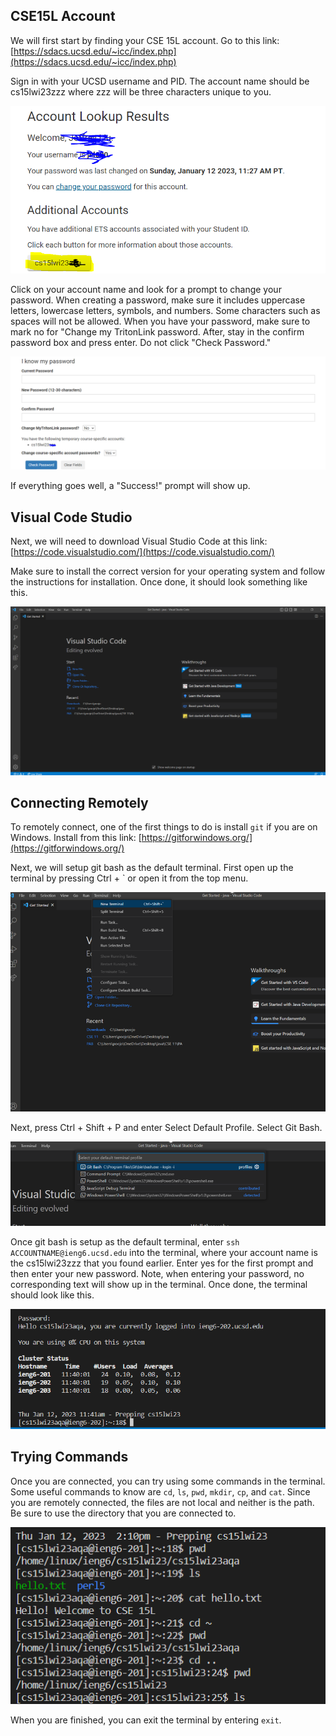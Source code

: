 ## CSE15L Account
We will first start by finding your CSE 15L account.
Go to this link: [https://sdacs.ucsd.edu/~icc/index.php](https://sdacs.ucsd.edu/~icc/index.php)

Sign in with your UCSD username and PID. The account name should be cs15lwi23zzz where zzz will be three characters unique to you.

![15L account.PNG](https://github.com/jliu0140/cse15l-lab-reports/blob/main/15L%20account.PNG?raw=true)

Click on your account name and look for a prompt to change your password. When creating a password, make sure it includes uppercase letters, lowercase letters, symbols, and numbers. Some characters such as spaces will not be allowed. When you have your password, make sure to mark no for "Change my TritonLink password. After, stay in the confirm password box and press enter. Do not click "Check Password."

![Image](https://github.com/jliu0140/cse15l-lab-reports/blob/main/password%20change.PNG)

If everything goes well, a "Success!" prompt will show up.
## Visual Code Studio
Next, we will need to download Visual Studio Code at this link: [https://code.visualstudio.com/](https://code.visualstudio.com/)

Make sure to install the correct version for your operating system and follow the instructions for installation. Once done, it should look something like this.

![Image](https://github.com/jliu0140/cse15l-lab-reports/blob/main/vs%20code.PNG)
## Connecting Remotely
To remotely connect, one of the first things to do is install `git` if you are on Windows. Install from this link: [https://gitforwindows.org/](https://gitforwindows.org/)

Next, we will setup git bash as the default terminal. First open up the terminal by pressing Ctrl + ` or open it from the top menu.

![Image](https://github.com/jliu0140/cse15l-lab-reports/blob/main/open%20terminal.PNG)

Next, press Ctrl + Shift + P and enter Select Default Profile. Select Git Bash.

![Image](https://github.com/jliu0140/cse15l-lab-reports/blob/main/git%20bash.PNG)

Once git bash is setup as the default terminal, enter `ssh ACCOUNTNAME@ieng6.ucsd.edu` into the terminal, where your account name is the cs15lwi23zzz that you found earlier. Enter yes for the first prompt and then enter your new password. Note, when entering your password, no corresponding text will show up in the terminal. Once done, the terminal should look like this.

![Image](https://github.com/jliu0140/cse15l-lab-reports/blob/main/terminal.PNG)
## Trying Commands
Once you are connected, you can try using some commands in the terminal. Some useful commands to know are `cd`, `ls`, `pwd`, `mkdir`, `cp`, and `cat`. Since you are remotely connected, the files are not local and neither is the path. Be sure to use the directory that you are connected to.

![Image](https://github.com/jliu0140/cse15l-lab-reports/blob/main/commands.PNG)

When you are finished, you can exit the terminal by entering `exit`.
